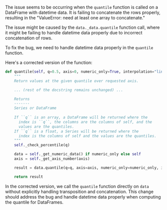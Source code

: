 The issue seems to be occurring when the `quantile` function is called on a DataFrame with datetime data. It is failing to concatenate the rows properly, resulting in the "ValueError: need at least one array to concatenate."

The issue might be caused by the `data._data.quantile` function call, where it might be failing to handle datetime data properly due to incorrect concatenation of rows.

To fix the bug, we need to handle datetime data properly in the `quantile` function.

Here's a corrected version of the function:

```python
def quantile(self, q=0.5, axis=0, numeric_only=True, interpolation="linear"):
    """
    Return values at the given quantile over requested axis.

    ... (rest of the docstring remains unchanged) ...

    Returns
    -------
    Series or DataFrame
    
    If ``q`` is an array, a DataFrame will be returned where the
      index is ``q``, the columns are the columns of self, and the
      values are the quantiles.
    If ``q`` is a float, a Series will be returned where the
      index is the columns of self and the values are the quantiles.
    """
    self._check_percentile(q)

    data = self._get_numeric_data() if numeric_only else self
    axis = self._get_axis_number(axis)

    result = data.quantile(q=q, axis=axis, numeric_only=numeric_only, interpolation=interpolation)

    return result
```

In the corrected version, we call the `quantile` function directly on `data` without explicitly handling transposition and concatenation. This change should address the bug and handle datetime data properly when computing the quantile for DataFrames.